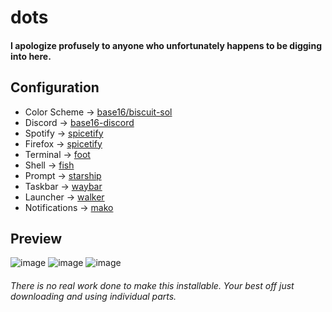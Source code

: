 # dots

#### I apologize profusely to anyone who unfortunately happens to be digging into here.

## Configuration
- Color Scheme → [base16/biscuit-sol](https://github.com/imbypass/dots/blob/main/.local/share/flavours/base16/schemes/tinted-theming/biscuit-sol-dark-base16.yaml)
- Discord → [base16-discord](https://github.com/imbypass/base16-discord)
- Spotify → [spicetify](https://github.com/imbypass/dots/tree/main/.config/spicetify)
- Firefox → [spicetify](https://github.com/imbypass/dots/tree/main/.mozilla/firefox/li1xg7z9.default-release/chrome)
- Terminal → [foot](https://github.com/imbypass/dots/tree/main/.config/foot)
- Shell → [fish](https://github.com/imbypass/dots/tree/main/.config/fish)
- Prompt → [starship](https://github.com/imbypass/dots/tree/main/.config/starship.toml)
- Taskbar → [waybar](https://github.com/imbypass/dots/tree/main/.config/waybar)
- Launcher → [walker](https://github.com/imbypass/dots/tree/main/.config/walker)
- Notifications → [mako](https://github.com/imbypass/dots/tree/main/.config/mako)

## Preview
![image](https://0x0.st/KHvn.png)
![image](https://0x0.st/KHv5.png)
![image](https://0x0.st/KHvR.png)

###### There is no real work done to make this installable. Your best off just downloading and using individual parts.
